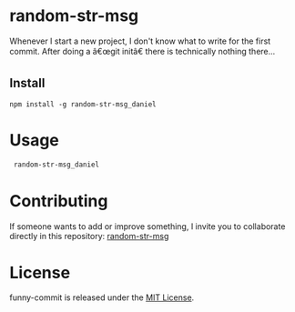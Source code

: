# random-str-msg

Whenever I start a new project, I don't know what to write for the first commit. After doing a â€œgit initâ€ there is technically nothing there...

## Install

```npm
npm install -g random-str-msg_daniel
```

# Usage

```bash
 random-str-msg_daniel
```

# Contributing

If someone wants to add or improve something, I invite you to collaborate directly in this repository: [random-str-msg](https://github.com/gndx/random-str-msg)

# License

funny-commit is released under the [MIT License](https://opensource.org/licenses/MIT).